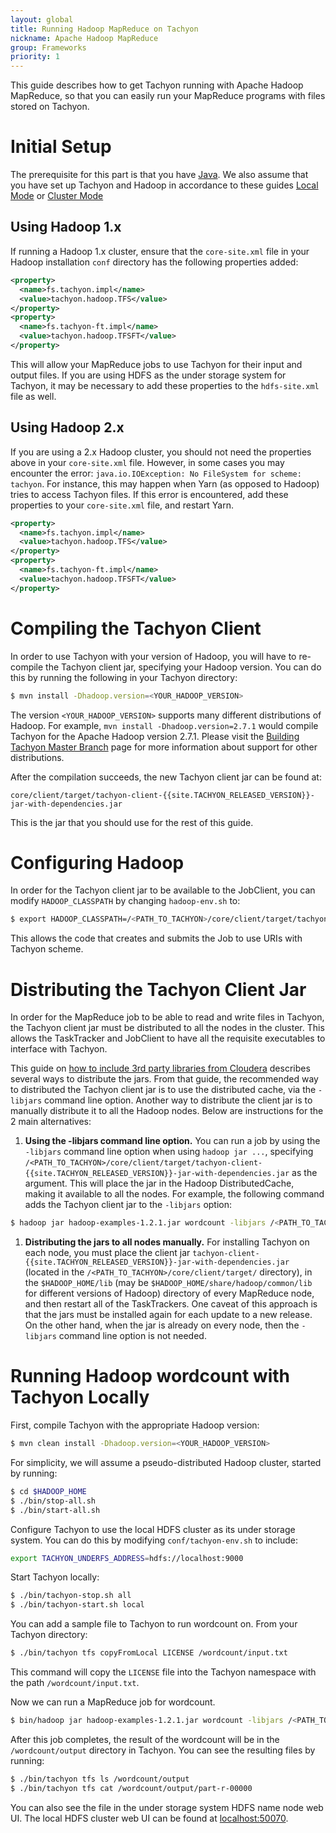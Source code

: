 ```yaml
---
layout: global
title: Running Hadoop MapReduce on Tachyon
nickname: Apache Hadoop MapReduce
group: Frameworks
priority: 1
---
```


This guide describes how to get Tachyon running with Apache Hadoop MapReduce, so that you can easily
run your MapReduce programs with files stored on Tachyon.

# Initial Setup

The prerequisite for this part is that you have [Java](Java-Setup.html). We also assume that you have 
set up Tachyon and Hadoop in accordance to these guides [Local Mode](Running-Tachyon-Locally.html) or
[Cluster Mode](Running-Tachyon-on-a-Cluster.html)

## Using Hadoop 1.x

If running a Hadoop 1.x cluster, ensure that the `core-site.xml` file in your Hadoop installation
`conf` directory has the following properties added:

```xml
<property>
  <name>fs.tachyon.impl</name>
  <value>tachyon.hadoop.TFS</value>
</property>
<property>
  <name>fs.tachyon-ft.impl</name>
  <value>tachyon.hadoop.TFSFT</value>
</property>
```

This will allow your MapReduce jobs to use Tachyon for their input and output files. If you are
using HDFS as the under storage system for Tachyon, it may be necessary to add these properties to
the `hdfs-site.xml` file as well.

## Using Hadoop 2.x

If you are using a 2.x Hadoop cluster, you should not need the properties above in your
`core-site.xml` file. However, in some cases you may encounter the error:
`java.io.IOException: No FileSystem for scheme: tachyon`. For instance, this may happen when Yarn 
(as opposed to Hadoop) tries to access Tachyon files. If this error is encountered, add these 
properties to your `core-site.xml` file, and restart Yarn.

```xml
<property>
  <name>fs.tachyon.impl</name>
  <value>tachyon.hadoop.TFS</value>
</property>
<property>
  <name>fs.tachyon-ft.impl</name>
  <value>tachyon.hadoop.TFSFT</value>
</property>
```

# Compiling the Tachyon Client

In order to use Tachyon with your version of Hadoop, you will have to re-compile the Tachyon client
jar, specifying your Hadoop version. You can do this by running the following in your Tachyon
directory:

```bash
$ mvn install -Dhadoop.version=<YOUR_HADOOP_VERSION>
```

The version `<YOUR_HADOOP_VERSION>` supports many different distributions of Hadoop. For example,
`mvn install -Dhadoop.version=2.7.1` would compile Tachyon for the Apache Hadoop version 2.7.1.
Please visit the
[Building Tachyon Master Branch](Building-Tachyon-Master-Branch.html#distro-support) page for more
information about support for other distributions.

After the compilation succeeds, the new Tachyon client jar can be found at:

    core/client/target/tachyon-client-{{site.TACHYON_RELEASED_VERSION}}-jar-with-dependencies.jar

This is the jar that you should use for the rest of this guide.

# Configuring Hadoop

In order for the Tachyon client jar to be available to the JobClient, you can modify
`HADOOP_CLASSPATH` by changing `hadoop-env.sh` to:

```bash
$ export HADOOP_CLASSPATH=/<PATH_TO_TACHYON>/core/client/target/tachyon-client-{{site.TACHYON_RELEASED_VERSION}}-jar-with-dependencies.jar
```

This allows the code that creates and submits the Job to use URIs with Tachyon scheme.

# Distributing the Tachyon Client Jar

In order for the MapReduce job to be able to read and write files in Tachyon, the Tachyon client jar
must be distributed to all the nodes in the cluster. This allows the TaskTracker and JobClient to
have all the requisite executables to interface with Tachyon.

This guide on
[how to include 3rd party libraries from Cloudera](http://blog.cloudera.com/blog/2011/01/how-to-include-third-party-libraries-in-your-map-reduce-job/)
describes several ways to distribute the jars. From that guide, the recommended way to distributed
the Tachyon client jar is to use the distributed cache, via the `-libjars` command line option.
Another way to distribute the client jar is to manually distribute it to all the Hadoop nodes.
Below are instructions for the 2 main alternatives:

1. **Using the -libjars command line option.**
You can run a job by using the `-libjars` command line option when using `hadoop jar ...`, 
specifying
`/<PATH_TO_TACHYON>/core/client/target/tachyon-client-{{site.TACHYON_RELEASED_VERSION}}-jar-with-dependencies.jar`
as the argument. This will place the jar in the Hadoop DistributedCache, making it available to all
the nodes. For example, the following command adds the Tachyon client jar to the `-libjars` option:

```bash
$ hadoop jar hadoop-examples-1.2.1.jar wordcount -libjars /<PATH_TO_TACHYON>/core/client/target/tachyon-client-{{site.TACHYON_RELEASED_VERSION}}-jar-with-dependencies.jar <INPUT FILES> <OUTPUT DIRECTORY>`
```

1. **Distributing the jars to all nodes manually.**
For installing Tachyon on each node, you must place the client jar
`tachyon-client-{{site.TACHYON_RELEASED_VERSION}}-jar-with-dependencies.jar`
(located in the `/<PATH_TO_TACHYON>/core/client/target/` directory), in the `$HADOOP_HOME/lib`
(may be `$HADOOP_HOME/share/hadoop/common/lib` for different versions of Hadoop) directory of every
MapReduce node, and then restart all of the TaskTrackers. One caveat of this approach is that the
jars must be installed again for each update to a new release. On the other hand, when the jar is 
already on every node, then the `-libjars` command line option is not needed.

# Running Hadoop wordcount with Tachyon Locally

First, compile Tachyon with the appropriate Hadoop version:

```bash
$ mvn clean install -Dhadoop.version=<YOUR_HADOOP_VERSION>
```

For simplicity, we will assume a pseudo-distributed Hadoop cluster, started by running:

```bash
$ cd $HADOOP_HOME
$ ./bin/stop-all.sh
$ ./bin/start-all.sh
```

Configure Tachyon to use the local HDFS cluster as its under storage system. You can do this by
modifying `conf/tachyon-env.sh` to include:

```bash
export TACHYON_UNDERFS_ADDRESS=hdfs://localhost:9000
```

Start Tachyon locally:

```bash
$ ./bin/tachyon-stop.sh all
$ ./bin/tachyon-start.sh local
```

You can add a sample file to Tachyon to run wordcount on. From your Tachyon directory:

```bash
$ ./bin/tachyon tfs copyFromLocal LICENSE /wordcount/input.txt
```

This command will copy the `LICENSE` file into the Tachyon namespace with the path
`/wordcount/input.txt`.

Now we can run a MapReduce job for wordcount.

```bash
$ bin/hadoop jar hadoop-examples-1.2.1.jar wordcount -libjars /<PATH_TO_TACHYON>/core/client/target/tachyon-core-client-{{site.TACHYON_RELEASED_VERSION}}-jar-with-dependencies.jar -Dtachyon.user.file.understoragetype.default=SYNC_PERSIST tachyon://localhost:19998/wordcount/input.txt tachyon://localhost:19998/wordcount/output
```

After this job completes, the result of the wordcount will be in the `/wordcount/output` directory
in Tachyon. You can see the resulting files by running:

```bash
$ ./bin/tachyon tfs ls /wordcount/output
$ ./bin/tachyon tfs cat /wordcount/output/part-r-00000
```

You can also see the file in the under storage system HDFS name node web UI. The local HDFS cluster
web UI can be found at [localhost:50070](http://localhost:50070/).
